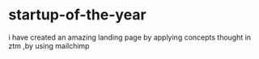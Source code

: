 # startup-of-the-year
i have created an amazing landing page by applying concepts thought in ztm ,by using mailchimp
